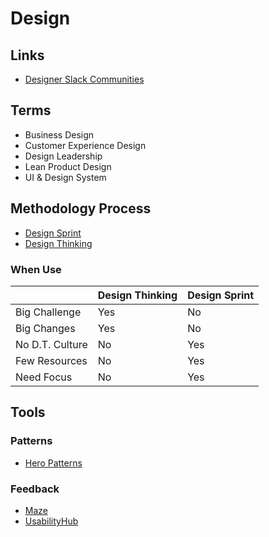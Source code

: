 # Design

<!--
https://circleback.ai
https://feyapp.com/updates
https://teleporthq.io
https://fundraiseup.com/contact-sales/

https://gist.github.com/brunowego/6d73ada7fafa3531dcf34681e3ec98e2

https://maismei.com.br/
https://li.fi/sdk/
https://developer-portfolio.zakariabenali.me/
-->

## Links

- [Designer Slack Communities](https://designerslack.community)

## Terms

- Business Design
- Customer Experience Design
- Design Leadership
- Lean Product Design
- UI & Design System

## Methodology Process

- [Design Sprint](./sprint.md)
- [Design Thinking](./thinking.md)

### When Use

|                 | Design Thinking | Design Sprint |
| --------------- | --------------- | ------------- |
| Big Challenge   | Yes             | No            |
| Big Changes     | Yes             | No            |
| No D.T. Culture | No              | Yes           |
| Few Resources   | No              | Yes           |
| Need Focus      | No              | Yes           |

## Tools

### Patterns

- [Hero Patterns](https://heropatterns.com)

### Feedback

- [Maze](https://maze.co/)
- [UsabilityHub](https://usabilityhub.com)

<!--
https://curated.design
https://refero.design
https://saas-ui.dev
https://light.so/home
https://comfortdelgro.github.io/compass-design/design/colors
https://javaistic.ml
https://prepo.io
https://risedle.com
https://app.daily.dev/search
-->
